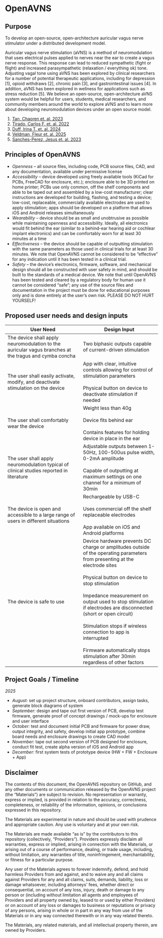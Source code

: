 # OpenAVNS

## Purpose
To develop an open-source, open-architecture auricular vagus nerve stimulator under a distributed development model.
 
Auricular vagus nerve stimulation (aVNS) is a method of neuromodulation that uses electrical pulses applied to nerves near the ear to create a vagus nerve response. This response can lead to reduced sympathetic (fight or flight) and increased parasympathetic (relaxation / everything ok) tone. Adjusting vagal tone using aVNS has been explored by clinical researchers for a number of potential therapeutic applications, including for depression [1], opioid withdraws [2], chronic pain [3], and gastrointestinal issues [4]. In addition, aVNS has been explored in wellness for applications such as stress reduction [5]. We believe an open-source, open-architecture aVNS system would be helpful for users, students, medical researchers, and community members around the world to explore aVNS and to learn more about developing neuromodulation devices under an open source model.
 
1. [Tan, Chaoren et. al. 2023](https://pubmed.ncbi.nlm.nih.gov/37230264/)  
2. [Tirado, Carlos F. et. al. 2022](https://pmc.ncbi.nlm.nih.gov/articles/PMC9385243/)  
3. [Duff, Irina T. et. al. 2024](https://pmc.ncbi.nlm.nih.gov/articles/PMC11543973/)  
4. [Veldman, Fleur et. al. 2025](https://pmc.ncbi.nlm.nih.gov/articles/PMC11769675/)  
5. [Sanches-Perez, Jesus et. al. 2023](https://pmc.ncbi.nlm.nih.gov/articles/PMC10512834/)  

 
## Principles of OpenAVNS
* _Openness_ – all source files, including code, PCB source files, CAD, and any documentation, available under permissive license
* _Accessibility_ – device developed using freely available tools (KiCad for PCBs, FreeCAD for enclosure, etc.); enclosure able to be 3D printed on home printer; PCBs use only common, off the shelf components and able to be taped out and assembled by a low-cost manufacturer; clear instructions are developed for building, flashing, and testing a device; low-cost, replaceable, commercially available electrodes are used to apply stimulation; apps should be developed on a platform that allows iOS and Android releases simultaneously
* _Wearability_ – device should be as small and unobtrusive as possible while maintaining openness and accessibility. Ideally, all electronics would fit behind the ear (similar to a behind-ear hearing aid or cochlear implant electronics) and can be comfortably worn for at least 30 minutes at a time
* _Effectiveness_ – the device should be capable of outputting stimulation with the same parameters as those used in clinical trials for at least 30 minutes. We note that OpenAVNS cannot be considered to be “effective” for any indication until it has been tested in a clinical trial.
* _Safety_ – the device’s electronics, firmware, software, and mechanical design should all be constructed with user safety in mind, and should be built to the standards of a medical device. We note that until OpenAVNS has been tested and cleared by a regulatory body for human use it cannot be considered “safe”; any use of the source files and documentation in the project must be done for educational purposes only and is done entirely at the user’s own risk. PLEASE DO NOT HURT YOURSELF!
 
## Proposed user needs and design inputs
| User Need | Design Input |
|-----------|--------------|
| The device shall apply neuromodulation to the auricular vagus branches at the tragus and cymba concha | Two biphasic outputs capable of current-driven stimulation |
| The user shall easily activate, modify, and deactivate stimulation on the device | App with clear, intuitive controls allowing for control of stimulation parameters <br><br> Physical button on device to deactivate stimulation if needed |
| The user shall comfortably wear the device | Weight less than 40g <br><br> Device fits behind ear <br><br> Contains features for holding device in place in the ear |
| The user shall apply neuromodulation typical of clinical studies reported in literature | Adjustable outputs between 1-50Hz, 100-500us pulse width, 0-2mA amplitude <br><br> Capable of outputting at maximum settings on one channel for a minimum of 30min |
| The device is open and accessible to a large range of users in different situations | Rechargeable by USB-C <br><br> Uses commercial off the shelf replaceable electrodes <br><br> App available on iOS and Android platforms |
| The device is safe to use | Device hardware prevents DC charge or amplitudes outside of the operating parameters from presenting at the electrode sites <br><br> Physical button on device to stop stimulation <br><br> Impedance measurement on output used to stop stimulation if electrodes are disconnected (short or open circuit) <br><br> Stimulation stops if wireless connection to app is interrupted <br><br> Firmware automatically stops stimulation after 30min regardless of other factors |

## Project Goals / Timeline
_2025_
* _August:_ set up project structure, onboard contributors, assign tasks, generate block diagrams of system
* _September:_ design and tape out first version of PCB, develop test firmware, generate proof of concept drawings / mock-ups for enclosure and user interface
* _October:_ test and document initial PCB and firmware for power draw, output integrity, and safety, develop initial app prototype, combine board needs and enclosure drawings to create CAD model
* _November:_ tape out second version of PCB designed for enclosure, conduct fit test, create alpha version of iOS and Android app
* _December:_ first system tests of prototype device (HW + FW + Enclosure + App)

## Disclaimer
The contents of this document, the OpenAVNS repository on GitHub, and any other documents or communication released by the OpenAVNS project (the “Materials”) are subject to revision. No representation or warranty, express or implied, is provided in relation to the accuracy, correctness, completeness, or reliability of the information, opinions, or conclusions expressed in this repository.

The Materials are experimental in nature and should be used with prudence and appropriate caution. Any use is voluntary and at your own risk.

The Materials are made available “as is” by the contributors to this repository (collectively, “Providers”). Providers expressly disclaim all warranties, express or implied, arising in connection with the Materials, or arising out of a course of performance, dealing, or trade usage, including, without limitation, any warranties of title, noninfringement, merchantability, or fitness for a particular purpose.

Any user of the Materials agrees to forever indemnify, defend, and hold harmless Providers from and against, and to waive any and all claims against Providers for any and all claims, suits, demands, liability, loss or damage whatsoever, including attorneys' fees, whether direct or consequential, on account of any loss, injury, death or damage to any person or (including without limitation all agents and employees of Providers and all property owned by, leased to or used by either Providers) or on account of any loss or damages to business or reputations or privacy of any persons, arising in whole or in part in any way from use of the Materials or in any way connected therewith or in any way related thereto.

The Materials, any related materials, and all intellectual property therein, are owned by Providers.
